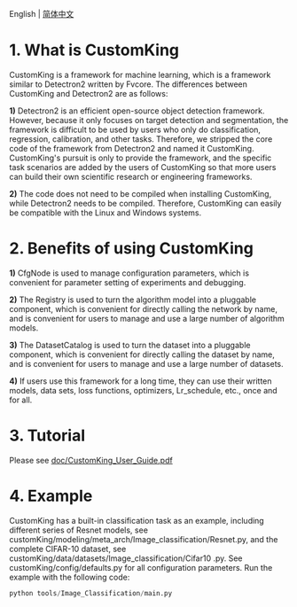 English | [简体中文](https://github.com/dongdongdong1217/Detectron2-All/blob/main/README_ch.md)

# 1. What is CustomKing
CustomKing is a framework for machine learning, which is a framework similar to Detectron2 written by Fvcore. The differences between CustomKing and Detectron2 are as follows:

**1)** Detectron2 is an efficient open-source object detection framework. However, because it only focuses on target detection and segmentation, the framework is difficult to be used by users who only do classification, regression, calibration, and other tasks. Therefore, we stripped the core code of the framework from Detectron2 and named it CustomKing. CustomKing's pursuit is only to provide the framework, and the specific task scenarios are added by the users of CustomKing so that more users can build their own scientific research or engineering frameworks.

**2)** The code does not need to be compiled when installing CustomKing, while Detectron2 needs to be compiled. Therefore, CustomKing can easily be compatible with the Linux and Windows systems.

# 2. Benefits of using CustomKing
**1)** CfgNode is used to manage configuration parameters, which is convenient for parameter setting of experiments and debugging.

**2)** The Registry is used to turn the algorithm model into a pluggable component, which is convenient for directly calling the network by name, and is convenient for users to manage and use a large number of algorithm models.

**3)** The DatasetCatalog is used to turn the dataset into a pluggable component, which is convenient for directly calling the dataset by name, and is convenient for users to manage and use a large number of datasets.

**4)** If users use this framework for a long time, they can use their written models, data sets, loss functions, optimizers, Lr_schedule, etc., once and for all.

# 3. Tutorial
Please see [doc/CustomKing_User_Guide.pdf](https://github.com/NeuroDong/CustomKing/blob/main/doc/CustomKing_User_Guide.pdf)

# 4. Example
CustomKing has a built-in classification task as an example, including different series of Resnet models, see customKing/modeling/meta_arch/Image_classification/Resnet.py, and the complete CIFAR-10 dataset, see customKing/data/datasets/Image_classification/Cifar10 .py. See customKing/config/defaults.py for all configuration parameters. Run the example with the following code:

```python
python tools/Image_Classification/main.py
```
